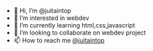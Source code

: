 - 👋 Hi, I’m @juitaintop
- 👀 I’m interested in webdev
- 🌱 I’m currently learning html,css,javascript
- 💞️ I’m looking to collaborate on webdev project
- 📫 How to reach me [@juitaintop](mailto:juitaintop@gmail.com)

<!---
juitaintop/juitaintop is a ✨ special ✨ repository because its `README.md` (this file) appears on your GitHub profile.
You can click the Preview link to take a look at your changes.
--->
